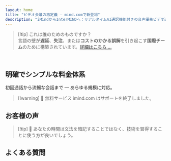 ```yaml
---
layout: home
title: "ビデオ会議の再定義 — mind.comで新登場"
description: "iMindからInterMINDへ：リアルタイムAI通訳機能付きの音声優先ビデオ通話。"
---
```


<HeroSection
  title="ビデオ会議の再定義 <br>— **mind.com**で新登場"
  text="iMindからInterMINDへ：リアルタイム音声翻訳機能付きの音声優先ビデオ通話。">
<AuthButton text="今すぐ開始" buttonClass="brand"/>
</HeroSection>

<span id="1"></span>
<FeatureBlock :card="{
  title: '翻訳 ≠ 理解。次のステップがここにあります。',
  details: '言語に関係なく、**あなたの声は聞こえ、理解される** — まるで同じ言語を話しているかのように。',
    items: [
      '⚡︎ 自然に、[リアルタイム](../product/overview/how-it-works)で、字幕や遅延なしに。',
      '✧ AI搭載の通訳がトーン、意図、業界固有の専門用語を捉えます。',
    ],
  link: '../product/overview/what-is-intermind',
  src: {
    light: '/media-kit/animals-cartoon-3-2.png',
    dark: '/1d.png',
  },
  inversion: false
}" />

<span id="2"></span>
<FeatureBlock :card="{
    title: '会議の中のマインド',
    details: 'InterMindは多言語通話を明確で検索可能な知識に変換します。',
    items: [
      '🔍 **何でも質問** — AIが**会議全体から**答えを見つけます。',
      '✧ タスク、担当者、締切を自動抽出。',
      '✧ 重要なポイントをどの言語でも即座に要約。',
    ],
    link: '../product/overview/how-it-works#🧩-deep-memory-deep-understanding',
    src: {
      light: '/2l.png',
      dark: '/2d.png',
    },
    inversion: true
  }" />

<span id="3"></span>
<FeatureBlock :card="{
    title: '本格的な会議のために構築 — 単なる会話ではなく',
    details: 'InterMindは**プロフェッショナルグレードのビデオ会議プラットフォーム**であり、軽量なアドオンやプラグインではありません。',
    items: [
      '✧ 1080p解像度、スマートノイズ抑制、スケジューリング、モデレーション、画面共有、録画、字幕、参加者チャット、カレンダー統合 — すべて内蔵され、すぐに使用可能。',
    ],
    link: '../product/overview/video-meeting-platform',
    src: {
      light: '/promo/imind-2.webm',
      dark: '/promo/imind-2.webm',
    },
    inversion: false
  }" />

<span id="4"></span>
<FeatureBlock
  :card="{
    title: '重要な場面でのプライバシー',
    details:
      'InterMINDは信頼性が重要な会話のために構築されています — プライバシーとコントロールが最も重要な場面で。',
    items: [
      '⚡︎ [プライバシーゾーン](../product/overview/privacy-architecture) — EU、米国、東南アジア',
      '✧ **データ学習ゼロ**。第三者アクセスなし。'
    ],
    link: '../product/overview/privacy-architecture',
    src: {
      light: '/4l.png',
      dark: '/4d.png',
    },
    inversion: true
  }"
/>

> [!tip] これは誰のためのものですか？  
> 言語の壁が**遅延**、**失注**、または**コストのかかる誤解**を引き起こす**国際チーム**のために構築されています。[詳細はこちら ...](../product/overview/markets)

<br>

<span id="Pricing"></span>

## 明確でシンプルな料金体系

初回通話から流暢な会話まで — あらゆる規模に対応。

<PricingPlans :plans="[
  {
    title: '**ベーシック** &nbsp 1ユーザー',
    price: '**無料**',
    details: 'クレジットカード不要',
    items: [
      '**25** 会議',
      '**100** 参加者ビデオ会議 [💬](#3)',
      'ユーザーあたり **30** GB プール型ストレージ',
      'すべての会議を横断検索 [💬](#2)',
      '同時通訳 [💬](#1)',
    ],
  },
  {
    title: '**プロ**  &nbsp 1-99ユーザー',
    price: '**$20** /月/ユーザー、年間請求',
    details: 'または月間請求$25',
    items: [
      '**無制限** 会議',
      '**150** 参加者ビデオ会議 [💬](#3)',
      'ユーザーあたり **2** TB プール型ストレージ',
      'すべての会議を横断検索 [💬](#2)',
      '同時通訳 [💬](#1)',
    ],
  },
  {
    title: '**ビジネス** &nbsp 100+ユーザー',
    price: '**カスタム料金**',
    details: 'プライバシー重視設計',
    items: [
      '**無制限** 会議',
      '**500** 参加者ビデオ会議 [💬](#3)',
      'ユーザーあたり **5** TB プール型ストレージ',
      'すべての会議を横断検索 [💬](#2)',
      '同時通訳 [💬](#1)',
      '**プライバシーゾーン** [💬](#4)',
    ],
  }
]">
<AuthButton text="無料で試す" buttonClass="alt"/>
<AuthButton text="今すぐ購入" buttonClass="brand"/>
<ContactForm buttonText="チームに相談" buttonClass="alt"/>
</PricingPlans>

> [!warning] 🔴 無料サービス imind.com はサポートを終了しました。

<span id="Testimonials"></span>

## お客様の声

<AutoScrollTestimonials testimonialsUrl="/testimonials.json"/>

> [!tip] 🥇 あなたの時間は文法を暗記することではなく、技術を習得することに使う方が良いでしょう。

<span id="FAQ"></span>

## よくある質問

<AccordionGroup :items="
[
  {
    q: 'InterMindはどの言語の通訳に対応していますか？',
    a: 'InterMindは以下の19言語で**リアルタイム通訳**に対応しています：<br><br>- العربية (ar) – アラビア語<br>- Čeština (cs) – チェコ語<br>- Deutsch (de) – ドイツ語<br>- English (en) – 英語<br>- Español (es) – スペイン語<br>- Français (fr) – フランス語<br>- हिन्दी (hi) – ヒンディー語<br>- Magyar (hu) – ハンガリー語<br>- Italiano (it) – イタリア語<br>- 日本語 (ja) – 日本語<br>- 한국어 (ko) – 韓国語<br>- Nederlands (nl) – オランダ語<br>- Polski (pl) – ポーランド語<br>- Português (pt) – ポルトガル語<br>- Русский (ru) – ロシア語<br>- Türkçe (tr) – トルコ語<br>- 中文 (zh) – 中国語<br>- עברית (he) – ヘブライ語<br>- ไทย (th) – タイ語<br><br>このリストは継続的に拡張されており、メジャーリリースごとに新しい言語が追加されます。'
  },
  {
    q: 'ライセンスユーザーと参加者の違いは何ですか？',
    a: '*ライセンスユーザー*は無料または有料のミーティングライセンスを持ち、プランの制限内でミーティングをスケジュールできます。*参加者*は招待された人で、**アカウントやライセンスは不要**で、どのデバイスからでも**無料で**参加できます。'
  },
  {
    q: '1つのInterMindライセンスで何人が使用できますか？',
    a: '各*ライセンスユーザー*は**無制限のミーティング**を主催できます。複数のチームメンバーが同時にミーティングを主催する必要がある場合、それぞれが独自のライセンスが必要です。'
  },
  {
    q: 'ミーティングの最大時間はどのくらいですか？',
    a: 'すべてのプランでミーティングは最大**24時間**まで実行できます。'
  },
  {
    q: '主催できるミーティング数に制限はありますか？',
    a: '*Free Basic*プランには**25回の無料ミーティング**が含まれています。*Pro*および*Business*プランでは、より多くの参加者と制御機能で無制限のミーティングを提供します。'
  },
  {
    q: 'InterMindはデータプライバシーとセキュリティをどのように確保していますか？',
    a: 'InterMindは**プライバシーバイデザイン**です。すべてのデータは選択した**プライバシーゾーン**（_EU_、_US_、または_アジア_）内で処理・保存されます。[**GDPR**](https://gdpr.eu)、[**CCPA**](https://oag.ca.gov/privacy/ccpa)、UAE PDPLに準拠し、**お客様のコンテンツを**トレーニングやサードパーティアクセスに**決して使用しません**。高度な[プライバシーゾーン制御](../product/overview/privacy-architecture)は**Business**プランで利用可能です。'
  },
  {
    q: 'プランを購入する前にInterMindを試すことはできますか？',
    a: 'もちろんです。*Free Basic*プランでは、**25回の無料ミーティング**を含む**同時通訳**と**ミーティング検索**を含むコア機能にフルアクセスできます。クレジットカードは不要です。いつでもアップグレードできます。'
  },
  {
    q: 'ヘルプやサポートが必要な場合はどうすればよいですか？',
    a: 'サポートは[ヘルプセンター](../resources/help)を通じて利用できます。*Business*ユーザーは専用の連絡先で**優先サポート**を受けられます。'
  },
  {
    q: 'サブスクリプションの管理（アップグレード、ダウングレード、キャンセル）はどのように行いますか？',
    a: '**アカウント設定**からいつでもプランを変更できます。変更は**即座に**有効になります。キャンセルについては、*月額プラン*は請求サイクルの終了時にキャンセルされます。*年額プラン*は**日割り返金**でキャンセルできます。'
  },
  {
    q: 'InterMindはどの言語の通訳に対応していますか？',
    a: 'リアルタイム通訳で**100以上の言語**をサポートしています。リストは継続的に拡大しており、最新情報はウェブサイトでご確認ください。'
  },
  {
    q: 'InterMindをウェビナーや大規模イベントに使用できますか？',
    a: 'はい。*Pro*および*Business*プランは**大規模ミーティングとウェビナー**に最適で、*Business*では最大**500人の参加者**をサポートします。'
  },
]
"/>

<HomeFooter :columns="[
  {
    title: '製品',
    links: [
      { text: '概要', link: '../product/overview/what-is-intermind' },
      { text: 'はじめに', link: '../product/guide/getting-started' },
      { text: 'お客様の声', link: '#testimonials' },
      { text: '料金', link: '#Pricing' },
    ]
  },
  {
    title: 'サポート',
    links: [
      { text: 'サポートを受ける', link: '../resources/help' },
      { text: 'よくある質問', link: '#FAQ' },
      { text: 'サービス状況', link: 'https://status.mind.com/' },
      { text: 'プライバシーポリシー', link: '../resources/company/Privacy-Policy' },
      { text: 'AI法的ガイド', link: '../resources/company/Legal-Regulations-for-AI-Services' },
      // { text: 'Privacy Settings', link: '#' },
    ]
  },
  {
    title: 'リソース',
    links: [
      // { text: 'Blog', link: './blog' },
      { text: 'ブランドアセット', link: '../resources/media-kit' },
      { text: 'AI API / LLMドキュメント', link: 'https://mind.com/llms-full.txt' },
    ]
  },
  {
    title: '会社情報',
    links: [
      { text: '会社概要', link: '../resources/company/about' },
      // { text: 'Team', link: './resources/company/team' },
      // { text: 'Careers', link: './resources/company/careers' },
      { text: 'お問い合わせ', link: '../resources/company/contacts' }
    ]
  },
]" />
